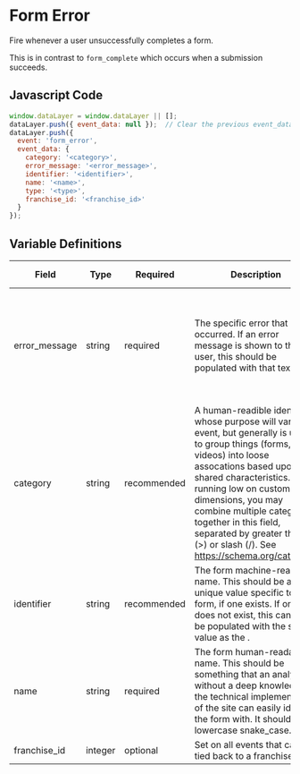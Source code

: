 # Form Error

Fire whenever a user unsuccessfully completes a form. 

This is in contrast to `form_complete` which occurs when a submission succeeds.

## Javascript Code

```js
window.dataLayer = window.dataLayer || [];
dataLayer.push({ event_data: null });  // Clear the previous event_data object.
dataLayer.push({
  event: 'form_error',
  event_data: {
    category: '<category>',
    error_message: '<error_message>',
    identifier: '<identifier>',
    name: '<name>',
    type: '<type>',
    franchise_id: '<franchise_id>'
  }
});
```

## Variable Definitions

|Field|Type|Required|Description|Example|Pattern|Min Length|Max Length|Minimum|Maximum|Multiple Of|
| --- | --- | --- | --- | --- | --- | --- | --- | --- | --- | --- |
|error_message|string|required|The specific error that occurred. If an error message is shown to the user, this should be populated with that text.|Phone number should follow the format (xxx) xxx-xxxx, Must be a valid email address|
|category|string|recommended|A human-readible identifier whose purpose will vary by event, but generally is used to group things (forms, links, videos) into loose assocations based upon shared characteristics. If running low on custom dimensions, you may combine multiple categories together in this field, separated by greater than (>) or slash (/). See https://schema.org/category.|Job Application|
|identifier|string|recommended|The form machine-readable name. This should be a unique value specific to this form, if one exists. If one does not exist, this can also be populated with the same value as the <name>.|form-12345|
|name|string|required|The form human-readable name. This should be something that an analyst without a deep knowledge of the technical implementation of the site can easily identify the form with. It should be lowercase snake_case.|Caregiver 1078 Application||type|string|recommended|The type of error that occurred.|form_field_validation, server_error|
|franchise_id|integer|optional|Set on all events that can be tied back to a franchise.|143, 576, 1134|
